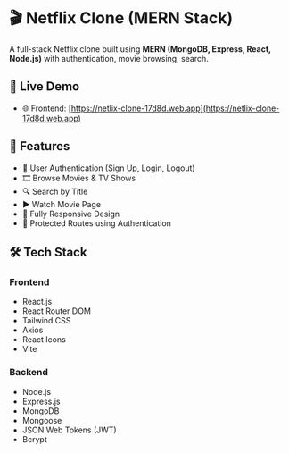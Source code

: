 # 🎬 Netflix Clone (MERN Stack)

A full-stack Netflix clone built using **MERN (MongoDB, Express, React, Node.js)** with authentication, movie browsing, search.

## 🔗 Live Demo

- 🌐 Frontend: [https://netlix-clone-17d8d.web.app](https://netlix-clone-17d8d.web.app)

## 🚀 Features

- 🔐 User Authentication (Sign Up, Login, Logout)
- 🎞️ Browse Movies & TV Shows
- 🔍 Search by Title
- ▶️ Watch Movie Page
- 📱 Fully Responsive Design
- 🎯 Protected Routes using Authentication

## 🛠️ Tech Stack

### Frontend
- React.js
- React Router DOM
- Tailwind CSS
- Axios
- React Icons
- Vite

### Backend
- Node.js
- Express.js
- MongoDB
- Mongoose
- JSON Web Tokens (JWT)
- Bcrypt
